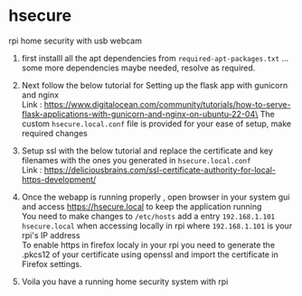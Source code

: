 # hsecure
rpi home security with usb webcam


1) first installl all the apt dependencies from `required-apt-packages.txt`  ... some more dependencies maybe needed, resolve as required.


2) Next follow the below tutorial for Setting up the flask app with gunicorn and nginx\
Link : https://www.digitalocean.com/community/tutorials/how-to-serve-flask-applications-with-gunicorn-and-nginx-on-ubuntu-22-04\
The custom `hsecure.local.conf` file is provided for your ease of setup, make required changes


4) Setup ssl with the below tutorial and replace the certificate and key filenames with the ones you generated in `hsecure.local.conf`\
Link : https://deliciousbrains.com/ssl-certificate-authority-for-local-https-development/


3) Once the webapp is running properly , open browser in your system gui and access https://hsecure.local to keep the application running\
You need to make changes to `/etc/hosts` add a entry `192.168.1.101 hsecure.local` when accessing locally in rpi where `192.168.1.101` is your rpi's IP address\
To enable https in firefox localy in your rpi you need to generate the .pkcs12 of your certificate using openssl and import the certificate in Firefox settings.


5) Voila you have a running home security system with rpi

